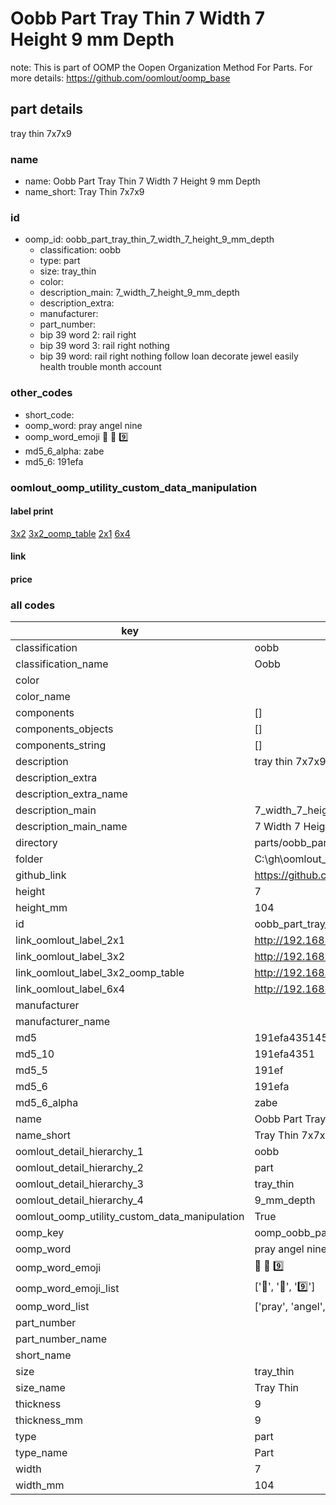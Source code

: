 # Oobb Part Tray Thin 7 Width 7 Height 9 mm Depth  

note: This is part of OOMP the Oopen Organization Method For Parts. For more details: https://github.com/oomlout/oomp_base

##  part details
  



tray thin 7x7x9



### name
* name: Oobb Part Tray Thin 7 Width 7 Height 9 mm Depth
* name_short: Tray Thin 7x7x9 
### id
* oomp_id: oobb_part_tray_thin_7_width_7_height_9_mm_depth
  * classification: oobb
  * type: part
  * size: tray_thin
  * color: 
  * description_main: 7_width_7_height_9_mm_depth
  * description_extra: 
  * manufacturer: 
  * part_number: 
  * bip 39 word 2: rail right
  * bip 39 word 3: rail right nothing
  * bip 39 word: rail right nothing follow loan decorate jewel easily health trouble month account

### other_codes
* short_code: 
* oomp_word: pray angel nine
* oomp_word_emoji :pray: :angel: :nine:
* md5_6_alpha: zabe
* md5_6: 191efa






### oomlout_oomp_utility_custom_data_manipulation
#### label print
[3x2](http://192.168.1.245:1112/?label=oomp%20zabe)
[3x2_oomp_table](http://192.168.1.108:1112/?label=oomp%20zabe)
[2x1](http://192.168.1.242:1112/?label=oomp%20zabe)
[6x4](http://192.168.1.55:1112/?label=oomp%20zabe)    

#### link

                              

#### price







### all codes 
| key | value |  
| --- | --- |  
| classification | oobb |  
| classification_name | Oobb |  
| color |  |  
| color_name |  |  
| components | [] |  
| components_objects | [] |  
| components_string | [] |  
| description | tray thin 7x7x9 |  
| description_extra |  |  
| description_extra_name |  |  
| description_main | 7_width_7_height_9_mm_depth |  
| description_main_name | 7 Width 7 Height 9 mm Depth |  
| directory | parts/oobb_part_tray_thin_7_width_7_height_9_mm_depth |  
| folder | C:\gh\oomlout_oobb_version_4_generated_parts\parts\oobb_part_tray_thin_7_width_7_height_9_mm_depth |  
| github_link | https://github.com/oomlout/oomlout_oomp_part_src/tree/main/parts/oobb_part_tray_thin_7_width_7_height_9_mm_depth |  
| height | 7 |  
| height_mm | 104 |  
| id | oobb_part_tray_thin_7_width_7_height_9_mm_depth |  
| link_oomlout_label_2x1 | http://192.168.1.242:1112/?label=oomp%20zabe |  
| link_oomlout_label_3x2 | http://192.168.1.245:1112/?label=oomp%20zabe |  
| link_oomlout_label_3x2_oomp_table | http://192.168.1.108:1112/?label=oomp%20zabe |  
| link_oomlout_label_6x4 | http://192.168.1.55:1112/?label=oomp%20zabe |  
| manufacturer |  |  
| manufacturer_name |  |  
| md5 | 191efa4351458efce44185ab2dae7587 |  
| md5_10 | 191efa4351 |  
| md5_5 | 191ef |  
| md5_6 | 191efa |  
| md5_6_alpha | zabe |  
| name | Oobb Part Tray Thin 7 Width 7 Height 9 mm Depth |  
| name_short | Tray Thin 7x7x9  |  
| oomlout_detail_hierarchy_1 | oobb |  
| oomlout_detail_hierarchy_2 | part |  
| oomlout_detail_hierarchy_3 | tray_thin |  
| oomlout_detail_hierarchy_4 | 9_mm_depth |  
| oomlout_oomp_utility_custom_data_manipulation | True |  
| oomp_key | oomp_oobb_part_tray_thin_7_width_7_height_9_mm_depth |  
| oomp_word | pray angel nine |  
| oomp_word_emoji | :pray: :angel: :nine: |  
| oomp_word_emoji_list | [':pray:', ':angel:', ':nine:'] |  
| oomp_word_list | ['pray', 'angel', 'nine'] |  
| part_number |  |  
| part_number_name |  |  
| short_name |  |  
| size | tray_thin |  
| size_name | Tray Thin |  
| thickness | 9 |  
| thickness_mm | 9 |  
| type | part |  
| type_name | Part |  
| width | 7 |  
| width_mm | 104 |  

